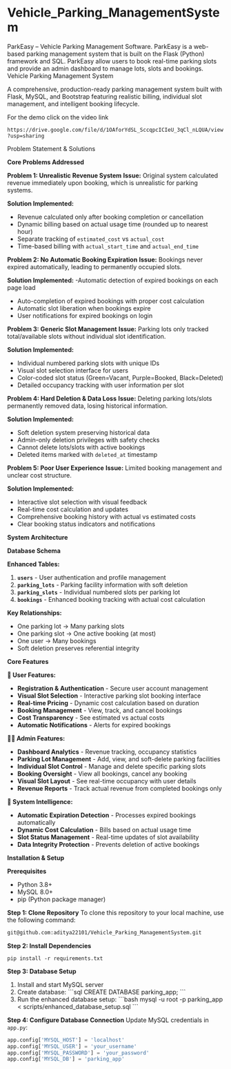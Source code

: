 # Vehicle_Parking_ManagementSystem
ParkEasy – Vehicle Parking Management Software. ParkEasy is a web-based parking management system that is built on the Flask (Python) framework and SQL. ParkEasy allow users to book real-time parking slots and provide an admin dashboard to manage lots, slots and bookings.
Vehicle Parking Management System

A comprehensive, production-ready parking management system built with Flask, MySQL, and Bootstrap featuring realistic billing, individual slot management, and intelligent booking lifecycle.

For  the demo click on the video link 

```https://drive.google.com/file/d/1OAforYdSL_SccqpcICIeU_3qCl_nLQUA/view?usp=sharing```


Problem Statement & Solutions

**Core Problems Addressed**

**Problem 1: Unrealistic Revenue System**
**Issue:** Original system calculated revenue immediately upon booking, which is unrealistic for parking systems.

**Solution Implemented:**
- Revenue calculated only after booking completion or cancellation
- Dynamic billing based on actual usage time (rounded up to nearest hour)
- Separate tracking of `estimated_cost` vs `actual_cost`
- Time-based billing with `actual_start_time` and `actual_end_time`

**Problem 2: No Automatic Booking Expiration**
**Issue:** Bookings never expired automatically, leading to permanently occupied slots.

**Solution Implemented:**
-Automatic detection of expired bookings on each page load
- Auto-completion of expired bookings with proper cost calculation
- Automatic slot liberation when bookings expire
- User notifications for expired bookings on login

**Problem 3: Generic Slot Management**
**Issue:** Parking lots only tracked total/available slots without individual slot identification.

**Solution Implemented:**
-  Individual numbered parking slots with unique IDs
-  Visual slot selection interface for users
-  Color-coded slot status (Green=Vacant, Purple=Booked, Black=Deleted)
-  Detailed occupancy tracking with user information per slot

**Problem 4: Hard Deletion & Data Loss**
**Issue:** Deleting parking lots/slots permanently removed data, losing historical information.

**Solution Implemented:**
- Soft deletion system preserving historical data
- Admin-only deletion privileges with safety checks
- Cannot delete lots/slots with active bookings
- Deleted items marked with `deleted_at` timestamp

**Problem 5: Poor User Experience**
**Issue:** Limited booking management and unclear cost structure.

**Solution Implemented:**
- Interactive slot selection with visual feedback
- Real-time cost calculation and updates
- Comprehensive booking history with actual vs estimated costs
- Clear booking status indicators and notifications

**System Architecture**

**Database Schema**

**Enhanced Tables:**
1. **`users`** - User authentication and profile management
2. **`parking_lots`** - Parking facility information with soft deletion
3. **`parking_slots`** - Individual numbered slots per parking lot
4. **`bookings`** - Enhanced booking tracking with actual cost calculation

**Key Relationships:**
- One parking lot → Many parking slots
- One parking slot → One active booking (at most)
- One user → Many bookings
- Soft deletion preserves referential integrity

**Core Features**

**👤 User Features:**
- **Registration & Authentication** - Secure user account management
- **Visual Slot Selection** - Interactive parking slot booking interface
- **Real-time Pricing** - Dynamic cost calculation based on duration
- **Booking Management** - View, track, and cancel bookings
- **Cost Transparency** - See estimated vs actual costs
- **Automatic Notifications** - Alerts for expired bookings

**👨‍💼 Admin Features:**
- **Dashboard Analytics** - Revenue tracking, occupancy statistics
- **Parking Lot Management** - Add, view, and soft-delete parking facilities
- **Individual Slot Control** - Manage and delete specific parking slots
- **Booking Oversight** - View all bookings, cancel any booking
- **Visual Slot Layout** - See real-time occupancy with user details
- **Revenue Reports** - Track actual revenue from completed bookings only

**🤖 System Intelligence:**
- **Automatic Expiration Detection** - Processes expired bookings automatically
- **Dynamic Cost Calculation** - Bills based on actual usage time
- **Slot Status Management** - Real-time updates of slot availability
- **Data Integrity Protection** - Prevents deletion of active bookings

**Installation & Setup**

**Prerequisites**
- Python 3.8+
- MySQL 8.0+
- pip (Python package manager)

**Step 1: Clone Repository**
To clone this repository to your local machine, use the following command:

```bash
git@github.com:aditya22101/Vehicle_Parking_ManagementSystem.git
```


**Step 2: Install Dependencies**

```pip install -r requirements.txt ```


**Step 3: Database Setup**
1. Install and start MySQL server
2. Create database:
   \`\`\`sql
   CREATE DATABASE parking_app;
   \`\`\`
3. Run the enhanced database setup:
   \`\`\`bash
   mysql -u root -p parking_app < scripts/enhanced_database_setup.sql
   \`\`\`

**Step 4: Configure Database Connection**
Update MySQL credentials in `app.py`:
```python
app.config['MYSQL_HOST'] = 'localhost'
app.config['MYSQL_USER'] = 'your_username'
app.config['MYSQL_PASSWORD'] = 'your_password'
app.config['MYSQL_DB'] = 'parking_app'
